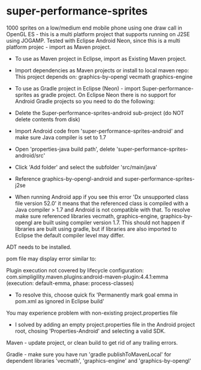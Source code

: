 # super-performance-sprites
1000 sprites on a low/medium end mobile phone using one draw call in OpenGL ES - this is a multi platform project that supports running on J2SE using JOGAMP.
Tested with Eclipse Android Neon, since this is a multi platform projec - import as Maven project.

- To use as Maven project in Eclipse, import as Existing Maven project.
- Import dependencies as Maven projects or install to local maven repo:
This project depends on:
graphics-by-opengl
vecmath
graphics-engine


- To use as Gradle project in Eclipse (Neon) - import Super-performance-sprites as gradle project.
On Eclipse Neon there is no support for Android Gradle projects so you need to do the following:
- Delete the Super-performance-sprites-android sub-project (do NOT delete contents from disk)
- Import Android code from 'super-performance-sprites-android' and make sure Java compiler is set to 1.7
- Open 'properties-java build path', delete 'super-performance-sprites-android/src'
- Click 'Add folder' and select the subfolder 'src/main/java'
- Reference graphics-by-opengl-android and super-performance-sprites-j2se
- When running Android app if you see this error 'Dx unsupported class file version 52.0' it means that the referenced class is compiled with a Java compiler > 1.7 and Android is not compatible with that. 
To resolve make sure referenced libraries vecmath, graphics-engine, graphics-by-opengl are built using compiler version 1.7. This should not happen if libraries are built using gradle, but if libraries are also imported to Eclipse the default compiler level may differ.


ADT needs to be installed.

pom file may display error similar to:

Plugin execution not covered by lifecycle configuration: com.simpligility.maven.plugins:android-maven-plugin:4.4.1:emma (execution: default-emma, phase: process-classes)

- To resolve this, choose quick fix 'Permanently mark goal emma in pom.xml as ignored in Eclipse build'

You may experience problem with non-existing project.properties file 

- I solved by adding an empty project.properties file in the Android project root, chosing 'Properties-Android' and selecting a valid SDK.

Maven - update project, or clean build to get rid of any trailing errors.

Gradle - make sure you have run 'gradle publishToMavenLocal' for dependent libraries 'vecmath', 'graphics-engine' and 'graphics-by-opengl'










